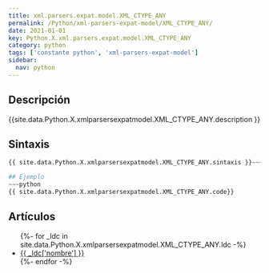 ```yaml
---
title: xml.parsers.expat.model.XML_CTYPE_ANY
permalink: /Python/xml-parsers-expat-model/XML_CTYPE_ANY/
date: 2021-01-01
key: Python.X.xml.parsers.expat.model.XML_CTYPE_ANY
category: python
tags: ['constante python', 'xml-parsers-expat-model']
sidebar: 
  nav: python
---
```


## Descripción
{{site.data.Python.X.xmlparsersexpatmodel.XML_CTYPE_ANY.description }}

## Sintaxis
~~~python
{{ site.data.Python.X.xmlparsersexpatmodel.XML_CTYPE_ANY.sintaxis }}~~~

## Ejemplo
~~~python
{{ site.data.Python.X.xmlparsersexpatmodel.XML_CTYPE_ANY.code}}
~~~

## Artículos
<ul>
{%- for _ldc in site.data.Python.X.xmlparsersexpatmodel.XML_CTYPE_ANY.ldc -%}
   <li>
       <a href="{{_ldc['url'] }}">{{ _ldc['nombre'] }}</a>
   </li>
{%- endfor -%}
</ul>
